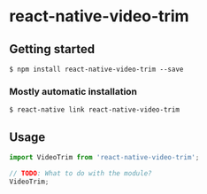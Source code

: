 # react-native-video-trim

## Getting started

`$ npm install react-native-video-trim --save`

### Mostly automatic installation

`$ react-native link react-native-video-trim`

## Usage
```javascript
import VideoTrim from 'react-native-video-trim';

// TODO: What to do with the module?
VideoTrim;
```

